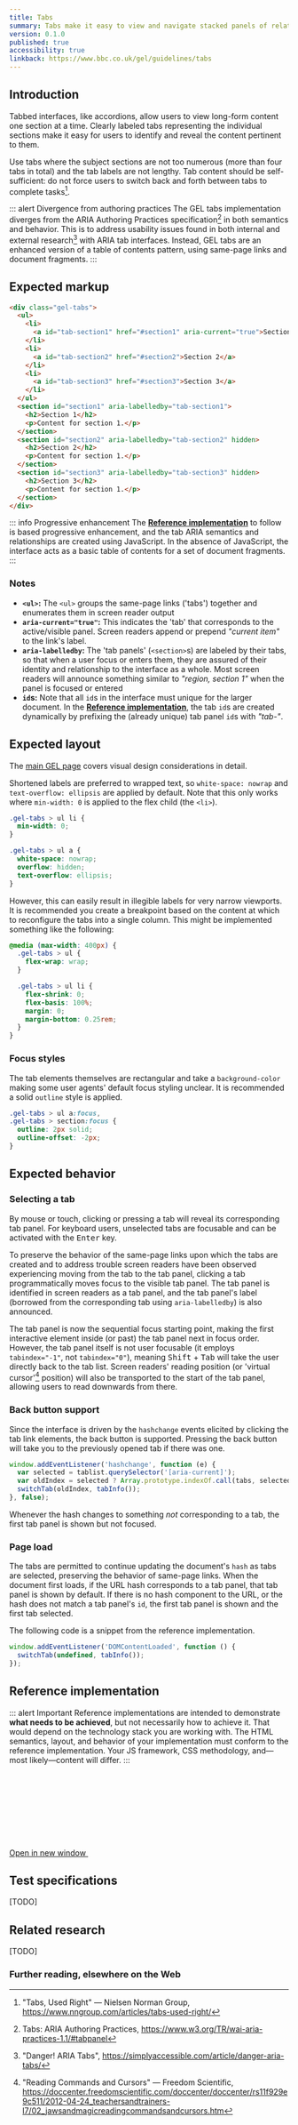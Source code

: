 ```yaml
---
title: Tabs
summary: Tabs make it easy to view and navigate stacked panels of related content. 
version: 0.1.0
published: true
accessibility: true
linkback: https://www.bbc.co.uk/gel/guidelines/tabs
---
```


## Introduction

Tabbed interfaces, like accordions, allow users to view long-form content one section at a time. Clearly labeled tabs representing the individual sections make it easy for users to identify and reveal the content pertinent to them.

Use tabs where the subject sections are not too numerous (more than four tabs in total) and the tab labels are not lengthy. Tab content should be self-sufficient: do not force users to switch back and forth between tabs to complete tasks[^1].

::: alert Divergence from authoring practices
The GEL tabs implementation diverges from the ARIA Authoring Practices specification[^2] in both semantics and behavior. This is to address usability issues found in both internal and external research[^3] with ARIA tab interfaces. Instead, GEL tabs are an enhanced version of a table of contents pattern, using same-page links and document fragments.
:::

## Expected markup

```html
<div class="gel-tabs">
  <ul>
    <li>
      <a id="tab-section1" href="#section1" aria-current="true">Section 1</a>
    </li>
    <li>
      <a id="tab-section2" href="#section2">Section 2</a>
    </li>
    <li>
      <a id="tab-section3" href="#section3">Section 3</a>
    </li>
  </ul>
  <section id="section1" aria-labelledby="tab-section1">
    <h2>Section 1</h2>
    <p>Content for section 1.</p>
  </section>
  <section id="section2" aria-labelledby="tab-section2" hidden>
    <h2>Section 2</h2>
    <p>Content for section 1.</p>
  </section>
  <section id="section3" aria-labelledby="tab-section3" hidden>
    <h2>Section 3</h2>
    <p>Content for section 1.</p>
  </section>
</div>
```

::: info Progressive enhancement
The [**Reference implementation**](#reference-implementation) to follow is based progressive enhancement, and the tab ARIA semantics and relationships are created using JavaScript. In the absence of JavaScript, the interface acts as a basic table of contents for a set of document fragments.
:::

### Notes

* **`<ul>`:** The `<ul>` groups the same-page links ('tabs') together and enumerates them in screen reader output
* **`aria-current="true"`:** This indicates the 'tab' that corresponds to the active/visible panel. Screen readers append or prepend _"current item"_ to the link's label.
* **`aria-labelledby`:** The 'tab panels' (`<section>`s) are labeled by their tabs, so that when a user focus or enters them, they are assured of their identity and relationship to the interface as a whole. Most screen readers will announce something similar to _"region, section 1"_ when the panel is focused or entered
* **`id`s:** Note that all `id`s in the interface must unique for the larger document. In the [**Reference implementation**](#reference-implementation), the tab `id`s are created dynamically by prefixing the (already unique) tab panel `id`s with _"tab-"_.

## Expected layout

The [main GEL page](https://www.bbc.co.uk/gel/guidelines/tabs) covers visual design considerations in detail. 

Shortened labels are preferred to wrapped text, so `white-space: nowrap` and `text-overflow: ellipsis` are applied by default. Note that this only works where `min-width: 0` is applied to the flex child (the `<li>`).

```css
.gel-tabs > ul li {
  min-width: 0;
}

.gel-tabs > ul a {
  white-space: nowrap;
  overflow: hidden;
  text-overflow: ellipsis;
}
```

However, this can easily result in illegible labels for very narrow viewports. It is recommended you create a breakpoint based on the content at which to reconfigure the tabs into a single column. This might be implemented something like the following:

```css
@media (max-width: 400px) {
  .gel-tabs > ul {
    flex-wrap: wrap;
  }

  .gel-tabs > ul li {
    flex-shrink: 0;
    flex-basis: 100%;
    margin: 0;
    margin-bottom: 0.25rem;
  }
}
```

### Focus styles

The tab elements themselves are rectangular and take a `background-color` making some user agents' default focus styling unclear. It is recommended a solid `outline` style is applied.

```css
.gel-tabs > ul a:focus,
.gel-tabs > section:focus {
  outline: 2px solid;
  outline-offset: -2px;
}
```

## Expected behavior

### Selecting a tab

By mouse or touch, clicking or pressing a tab will reveal its corresponding tab panel. For keyboard users, unselected tabs are focusable and can be activated with the <kbd>Enter</kbd> key. 

To preserve the behavior of the same-page links upon which the tabs are created and to address trouble screen readers have been observed experiencing moving from the tab to the tab panel, clicking a tab programmatically moves focus to the visible tab panel. The tab panel is identified in screen readers as a tab panel, and the tab panel's label (borrowed from the corresponding tab using `aria-labelledby`) is also announced. 

The tab panel is now the sequential focus starting point, making the first interactive element inside (or past) the tab panel next in focus order. However, the tab panel itself is not user focusable (it employs `tabindex="-1"`, not `tabindex="0"`), meaning <kbd>Shift</kbd> + <kbd>Tab</kbd> will take the user directly back to the tab list. Screen readers' reading position (or 'virtual cursor'[^4] position) will also be transported to the start of the tab panel, allowing users to read downwards from there. 

### Back button support

Since the interface is driven by the `hashchange` events elicited by clicking the tab link elements, the back button is supported. Pressing the back button will take you to the previously opened tab if there was one.

```js
window.addEventListener('hashchange', function (e) {
  var selected = tablist.querySelector('[aria-current]');
  var oldIndex = selected ? Array.prototype.indexOf.call(tabs, selected) : undefined;
  switchTab(oldIndex, tabInfo());
}, false);
```

Whenever the hash changes to something _not_ corresponding to a tab, the first tab panel is shown but not focused.

### Page load

The tabs are permitted to continue updating the document's `hash` as tabs are selected, preserving the behavior of same-page links. When the document first loads, if the URL hash corresponds to a tab panel, that tab panel is shown by default. If there is no hash component to the URL, or the hash does not match a tab panel's `id`, the first tab panel is shown and the first tab selected.

The following code is a snippet from the reference implementation.

```js
window.addEventListener('DOMContentLoaded', function () {
  switchTab(undefined, tabInfo());
});
```

## Reference implementation

::: alert Important
Reference implementations are intended to demonstrate **what needs to be achieved**, but not necessarily how to achieve it. That would depend on the technology stack you are working with. The HTML semantics, layout, and behavior of your implementation must conform to the reference implementation. Your JS framework, CSS methodology, and—most likely—content will differ.
:::

<include src="components/demos/tabs.html">

<p><a class="gel-button gel-button--dark gel-long-primer-bold" href="../demos/tabs/" target="_new">Open in new window <svg class="gel-button__icon gel-icon gel-icon--text"><use xlink:href="/code-gel/static/images/gel-icons-core-set.svg#gel-icon-external-link" style="fill:undefined;"></use></svg></a></p>

## Test specifications

[TODO]

## Related research

[TODO]

### Further reading, elsewhere on the Web

[^1]: "Tabs, Used Right" — Nielsen Norman Group, <https://www.nngroup.com/articles/tabs-used-right/>
[^2]: Tabs: ARIA Authoring Practices, <https://www.w3.org/TR/wai-aria-practices-1.1/#tabpanel>
[^3]: "Danger! ARIA Tabs", <https://simplyaccessible.com/article/danger-aria-tabs/>
[^4]: "Reading Commands and Cursors" — Freedom Scientific, <https://doccenter.freedomscientific.com/doccenter/doccenter/rs11f929e9c511/2012-04-24_teachersandtrainers-l7/02_jawsandmagicreadingcommandsandcursors.htm>